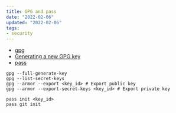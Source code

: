 ```yaml
---
title: GPG and pass
date: "2022-02-06"
updated: "2022-02-06"
tags: 
- security
---
```


- [gpg](https://gnupg.org/)
- [Generating a new GPG key](https://docs.github.com/en/authentication/managing-commit-signature-verification/generating-a-new-gpg-key)
- [pass](https://www.passwordstore.org/)

```shell
gpg --full-generate-key
gpg --list-secret-keys
gpg --armor --export <key_id> # Export public key
gpg --armor --export-secret-keys <key_id> # Export private key

pass init <key_id>
pass git init
```

